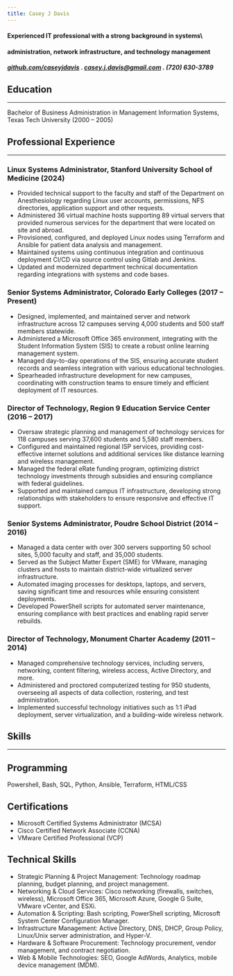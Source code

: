 ```yaml
---
title: Casey J Davis
---
```


#### Experienced IT professional with a strong background in systems\
#### administration, network infrastructure, and technology management

##### [github.com/caseyjdavis](https://github.com/caseyjdavis) . casey.j.davis@gmail.com . (720) 630-3789



## Education

---

Bachelor of Business Administration in Management Information Systems, Texas Tech University (2000 – 2005)

## Professional Experience

---

### Linux Systems Administrator, Stanford University School of Medicine (2024)

- Provided technical support to the faculty and staff of the Department on Anesthesiology regarding Linux user accounts, permissions, NFS directories, application support and other requests.
- Administered 36 virtual machine hosts supporting 89 virtual servers that provided numerous services for the department that were located on site and abroad.
- Provisioned, configured, and deployed Linux nodes using Terraform and Ansible for patient data analysis and management.
- Maintained systems using continuous integration and continuous deployment CI/CD via source control using Gitlab and Jenkins.
- Updated and modernized department technical documentation regarding integrations with systems and code bases.

### Senior Systems Administrator, Colorado Early Colleges (2017 – Present)

- Designed, implemented, and maintained server and network infrastructure across 12 campuses serving 4,000 students and 500 staff members statewide.
- Administered a Microsoft Office 365 environment, integrating with the Student Information System (SIS) to create a robust online learning management system.
- Managed day-to-day operations of the SIS, ensuring accurate student records and seamless integration with various educational technologies.
- Spearheaded infrastructure development for new campuses, coordinating with construction teams to ensure timely and efficient deployment of IT resources.

### Director of Technology, Region 9 Education Service Center (2016 – 2017)

- Oversaw strategic planning and management of technology services for 118 campuses serving 37,600 students and 5,580 staff members.
- Configured and maintained regional ISP services, providing cost-effective internet solutions and additional services like distance learning and wireless management.
- Managed the federal eRate funding program, optimizing district technology investments through subsidies and ensuring compliance with federal guidelines.
- Supported and maintained campus IT infrastructure, developing strong relationships with stakeholders to ensure responsive and effective IT support.

### Senior Systems Administrator, Poudre School District (2014 – 2016)

- Managed a data center with over 300 servers supporting 50 school sites, 5,000 faculty and staff, and 35,000 students.
- Served as the Subject Matter Expert (SME) for VMware, managing clusters and hosts to maintain district-wide virtualized server infrastructure.
- Automated imaging processes for desktops, laptops, and servers, saving significant time and resources while ensuring consistent deployments.
- Developed PowerShell scripts for automated server maintenance, ensuring compliance with best practices and enabling rapid server rebuilds.

### Director of Technology, Monument Charter Academy (2011 – 2014)

- Managed comprehensive technology services, including servers, networking, content filtering, wireless access, Active Directory, and more.
- Administered and proctored computerized testing for 950 students, overseeing all aspects of data collection, rostering, and test administration.
- Implemented successful technology initiatives such as 1:1 iPad deployment, server virtualization, and a building-wide wireless network.

## Skills

---

## Programming

Powershell, Bash, SQL, Python, Ansible, Terraform, HTML/CSS

## Certifications

- Microsoft Certified Systems Administrator (MCSA)
- Cisco Certified Network Associate (CCNA)
- VMware Certified Professional (VCP)

## Technical Skills

- Strategic Planning & Project Management: Technology roadmap planning, budget planning, and project management.
- Networking & Cloud Services: Cisco networking (firewalls, switches, wireless), Microsoft Office 365, Microsoft Azure, Google G Suite, VMware vCenter, and ESXi.
- Automation & Scripting: Bash scripting, PowerShell scripting, Microsoft System Center Configuration Manager.
- Infrastructure Management: Active Directory, DNS, DHCP, Group Policy, Linux/Unix server administration, and Hyper-V.
- Hardware & Software Procurement: Technology procurement, vendor management, and contract negotiation.
- Web & Mobile Technologies: SEO, Google AdWords, Analytics, mobile device management (MDM). 
